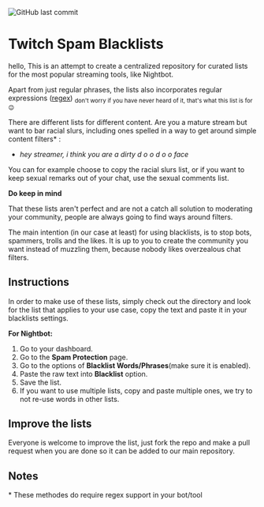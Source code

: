 ![GitHub last commit](https://img.shields.io/github/last-commit/dakkafex/Twitch-spam-blacklist?label=Las%20Updated&style=for-the-badge)
# Twitch Spam Blacklists
hello,
This is an attempt to create a centralized repository for curated lists for the most popular streaming tools, like Nightbot.

Apart from just regular phrases, the lists also incorporates regular expressions ([regex](https://en.wikipedia.org/wiki/Regular_expression))
<sub>don't worry if you have never heard of it, that's what this list is for 😉

There are different lists for different content. 
Are you a mature stream but want to bar racial slurs, including ones spelled in a way to get around simple content filters* : 

 - *hey streamer, i think you are a dirty d o o d o o face*

You can for example choose to copy the racial slurs list, or if you want to keep sexual remarks out of your chat, use the sexual comments list.

**Do keep in mind**

That these lists aren't perfect and are not a catch all solution to moderating your community, people are always going to find ways around filters.

The main intention (in our case at least) for using blacklists, is to stop bots, spammers, trolls and the likes.
It is up to you to create the community you want instead of muzzling them, because nobody likes overzealous chat filters. 
## Instructions
In order to make use of these lists, simply check out the directory and look for the list that applies to your use case, copy the text and paste it in your blacklists settings.

**For Nightbot:**
 1. Go to your dashboard.
 2. Go to the **Spam Protection** page.
 3. Go to the options of  **Blacklist Words/Phrases**(make sure it is enabled).
 4. Paste the raw text into **Blacklist** option.
 5. Save the list.
 6. If you want to use multiple lists, copy and paste multiple ones, we try to not re-use words in other lists.

## Improve the lists
Everyone is welcome to improve the list, just fork the repo and make a pull request when you are done so it can be added to our main repository. 

## Notes

\* These methodes do require regex support in your bot/tool

